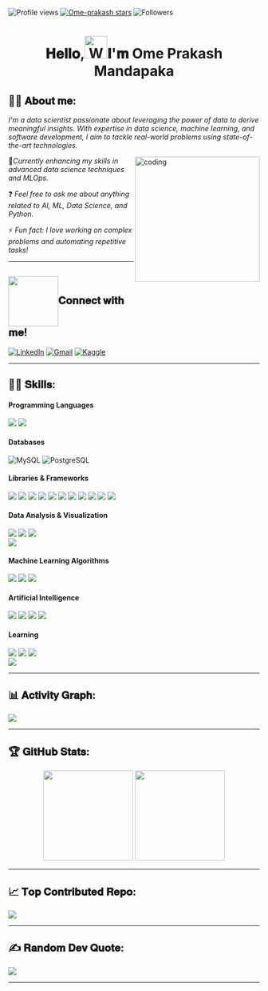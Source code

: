 ![Profile views](https://komarev.com/ghpvc/?username=Ome-prakash&style=for-the-badge&color=1E90FF)
[![Ome-prakash stars](https://img.shields.io/github/stars/Ome-prakash?color=87CEFA&style=for-the-badge)](https://github.com/Ome-prakash?tab=repositories&sort=stargazers)
![Followers](https://img.shields.io/github/followers/Ome-prakash?style=for-the-badge&color=1E90FF)

<h1 align="center">𝐇𝐞𝐥𝐥𝐨,<img src="https://raw.githubusercontent.com/nixin72/nixin72/master/wave.gif" 
         alt="Waving hand animated gif"
         height="45"
         width="45"/>𝐈'𝐦 Ome Prakash Mandapaka

## 🙋🏻 𝐀𝐛𝐨𝐮𝐭 𝐦𝐞:

*I'm a data scientist passionate about leveraging the power of data to derive meaningful insights. With expertise in data science, machine learning, and software development, I aim to tackle real-world problems using state-of-the-art technologies.*

<img align="right" alt="coding" width="250" 
src="https://user-images.githubusercontent.com/74038190/212750999-42ff8a64-dad8-4772-9648-849968543991.gif">

📝*Currently enhancing my skills in advanced data science techniques and MLOps.*

❓ *Feel free to ask me about anything related to AI, ML, Data Science, and Python.*

⚡ *Fun fact: I love working on complex problems and automating repetitive tasks!*

---

##  <img align="center" src="https://user-images.githubusercontent.com/106914208/213799858-a190b73c-4c67-41af-ade4-028f34ac1611.gif" width="100">𝐂𝐨𝐧𝐧𝐞𝐜𝐭 𝐰𝐢𝐭𝐡 𝐦𝐞!
[![LinkedIn](https://img.shields.io/badge/LinkedIn-87CEFA?style=for-the-badge&logo=linkedin&logoColor=white)](https://www.linkedin.com/in/ome-prakash) 
[![Gmail](https://img.shields.io/badge/Gmail-1E90FF?style=for-the-badge&logo=gmail&logoColor=white)](mailto:omee5667@gmail.com) 
[![Kaggle](https://img.shields.io/badge/Kaggle-87CEFA?style=for-the-badge&logo=kaggle&logoColor=white)](https://www.kaggle.com/omeprakashmandapaka)

---

## 👩‍💻 𝐒𝐤𝐢𝐥𝐥𝐬:

#### Programming Languages 
<img src="https://img.shields.io/badge/Python-1E90FF?style=for-the-badge&logo=Python&logoColor=white"/> <img src="https://img.shields.io/badge/R-87CEFA?style=for-the-badge&logo=R&logoColor=white"/>   

#### Databases 
![MySQL](https://img.shields.io/badge/MySQL-1E90FF?style=for-the-badge&logo=mysql&logoColor=white) ![PostgreSQL](https://img.shields.io/badge/PostgreSQL-87CEFA?style=for-the-badge&logo=postgresql&logoColor=white)

#### Libraries & Frameworks
<img src="https://img.shields.io/badge/Pandas-1E90FF?style=for-the-badge&logo=Pandas&logoColor=61DAFB"/> <img src="https://img.shields.io/badge/Numpy-87CEFA?style=for-the-badge&logo=Numpy&logoColor=white"/> <img src="https://img.shields.io/badge/Matplotlib-1E90FF?style=for-the-badge&logo=Pandas&logoColor=61DAFB"/>  <img src="https://img.shields.io/badge/Scikitlearn-87CEFA?style=for-the-badge&logo=Scikitlearn&logoColor=white"/> <img src="https://img.shields.io/badge/Keras-1E90FF?style=for-the-badge&logo=Keras&logoColor=white"/> <img src="https://img.shields.io/badge/Seaborn-87CEFA?style=for-the-badge&logo=Seaborn&logoColor=61DAFB"/> <img src="https://img.shields.io/badge/Regex-1E90FF?style=for-the-badge&logo=Regex&logoColor=white"/> <img src="https://img.shields.io/badge/Tensorflow-87CEFA?style=for-the-badge&logo=Tensorflow&logoColor=white"/> <img src="https://img.shields.io/badge/Opencv-1E90FF?style=for-the-badge&logo=Opencv&logoColor=white"/> <img src="https://img.shields.io/badge/Pyspark-87CEFA?style=for-the-badge&logo=Pyspark&logoColor=white"/> <img src="https://img.shields.io/badge/Pymongo-1E90FF?style=for-the-badge&logo=Pymongo&logoColor=white"/> 

#### Data Analysis & Visualization 
<img src="https://img.shields.io/badge/Statistics-1E90FF?style=for-the-badge&logo=visual%20studio%20code&logoColor=white" /> <img src="https://img.shields.io/badge/Data Wranling-87CEFA?style=for-the-badge&logo=Data Wranling&logoColor=white" /> <img src="https://img.shields.io/badge/EDA-1E90FF?style=for-the-badge&logo=Colab&logoColor=white" />  
<img src="https://img.shields.io/badge/Tableau-87CEFA?style=for-the-badge&logo=Tableau&logoColor=white" /> 

#### Machine Learning Algorithms
<img src="https://img.shields.io/badge/Supervised Learning-1E90FF?style=for-the-badge&logo=Supervised Learning&logoColor=white" /> <img src="https://img.shields.io/badge/Unsupervised Learning-87CEFA?style=for-the-badge&logo=Unsupervised Learning&logoColor=white" /> <img src="https://img.shields.io/badge/Reinforcement Learning-1E90FF?style=for-the-badge&logo=Reinforcement Learning&logoColor=white" />

#### Artificial Intelligence
<img src="https://img.shields.io/badge/Deep learning-87CEFA?style=for-the-badge&logo=Deep learning%20illustrator&logoColor=white"/> <img src="https://img.shields.io/badge/Transfer Learning-1E90FF?style=for-the-badge&logo=Transfer Learning%20XD&logoColor=#FF61F6"/> <img src="https://img.shields.io/badge/Object Detection-87CEFA?style=for-the-badge&logo=Object Detection%20illustrator&logoColor=white"/> <img src="https://img.shields.io/badge/NLP-1E90FF?style=for-the-badge&logo=NLP&logoColor=white"/> 

#### Learning
<img src="https://img.shields.io/badge/Codeacademy-1E90FF?style=for-the-badge&logo=codeacademy&logoColor=white" /> <img src="https://img.shields.io/badge/Geeksforgeeks-87CEFA?style=for-the-badge&logo=Geeksforgeeks&logoColor=white" /> <img src="https://img.shields.io/badge/Coursera-1E90FF?style=for-the-badge&logo=Coursera&logoColor=white"/>   
<img src="https://img.shields.io/badge/Udemy-1E90FF?style=for-the-badge&logo=Udemy&logoColor=white"/> 

---

## 📊 𝐀𝐜𝐭𝐢𝐯𝐢𝐭𝐲 𝐆𝐫𝐚𝐩𝐡:
<img src="https://github-readme-activity-graph.vercel.app/graph?username=Ome-prakash&bg_color=0d1117&color=ffffff&line=1E90FF&point=ffffff&area=true&hide_border=true&hide_title=true" />

---

## 🏆 𝐆𝐢𝐭𝐇𝐮𝐛 𝐒𝐭𝐚𝐭𝐬:
<div align="center">
<img height="180em" src="https://github-readme-stats.vercel.app/api?username=Ome-prakash&show_icons=true&theme=blue" />
<img height="180em" src="https://github-readme-stats.vercel.app/api/top-langs/?username=Ome-prakash&layout=compact&theme=blue" />
</div>

---

## 📈 𝐓𝐨𝐩 𝐂𝐨𝐧𝐭𝐫𝐢𝐛𝐮𝐭𝐞𝐝 𝐑𝐞𝐩𝐨:
![](https://github-contributor-stats.vercel.app/api?username=Ome-prakash&limit=5&theme=blue&combine_all_yearly_contributions=true)

---

## ✍️ 𝐑𝐚𝐧𝐝𝐨𝐦 𝐃𝐞𝐯 𝐐𝐮𝐨𝐭𝐞:
![](https://quotes-github-readme.vercel.app/api?type=horizontal&theme=blue)

---

